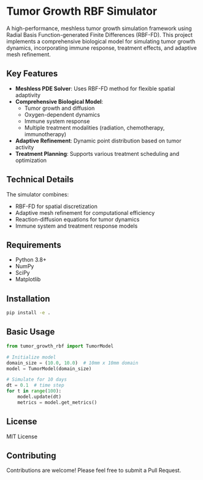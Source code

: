 # Tumor Growth RBF Simulator

A high-performance, meshless tumor growth simulation framework using Radial Basis Function-generated Finite Differences (RBF-FD). This project implements a comprehensive biological model for simulating tumor growth dynamics, incorporating immune response, treatment effects, and adaptive mesh refinement.

## Key Features

- **Meshless PDE Solver**: Uses RBF-FD method for flexible spatial adaptivity
- **Comprehensive Biological Model**:
  - Tumor growth and diffusion
  - Oxygen-dependent dynamics
  - Immune system response
  - Multiple treatment modalities (radiation, chemotherapy, immunotherapy)
- **Adaptive Refinement**: Dynamic point distribution based on tumor activity
- **Treatment Planning**: Supports various treatment scheduling and optimization

## Technical Details

The simulator combines:
- RBF-FD for spatial discretization
- Adaptive mesh refinement for computational efficiency
- Reaction-diffusion equations for tumor dynamics
- Immune system and treatment response models

## Requirements

- Python 3.8+
- NumPy
- SciPy
- Matplotlib

## Installation

```bash
pip install -e .
```

## Basic Usage

```python
from tumor_growth_rbf import TumorModel

# Initialize model
domain_size = (10.0, 10.0)  # 10mm x 10mm domain
model = TumorModel(domain_size)

# Simulate for 10 days
dt = 0.1  # time step
for t in range(100):
    model.update(dt)
    metrics = model.get_metrics()
```

## License

MIT License

## Contributing

Contributions are welcome! Please feel free to submit a Pull Request.
